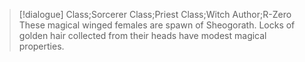 >[!dialogue] Class;Sorcerer Class;Priest Class;Witch Author;R-Zero
These magical winged females are spawn of Sheogorath. Locks of golden hair collected from their heads have modest magical properties.